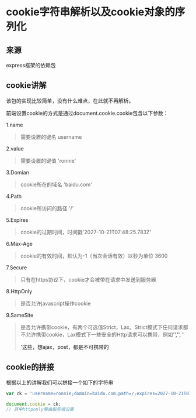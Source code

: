 # cookie字符串解析以及cookie对象的序列化

## 来源
express框架的依赖包

## cookie讲解
该包的实现比较简单，没有什么难点，在此就不再解析。

  前端设置cookie的方式是通过document.cookie.cookie包含以下参数：

  1.name
  >需要设置的键名 username

  2.value
  >需要设置的键值 'ronnie'

  3.Domian
  >cookie所在的域名 'baidu.com'

  4.Path
  >cookie所访问的路径 '/'

  5.Expires
  >cookie的过期时间，时间戳'2027-10-21T07:48:25.783Z'

  6.Max-Age
  >cookie的有效时间，默认为-1（当次会话有效）以秒为单位 3600

  7.Secure
  >只有在https协议下，cookie才会被带在请求中发送到服务器

  8.HttpOnly
  >是否允许javascript操作cookie

  9.SameSite
  >是否允许携带cookie，有两个可选值Strict，Lax。Strict模式下任何请求都不允许携带cookie，Lax模式下一些安全的Http请求可以携带，例如'<a>','<link>', '<form get>'这些，想ajax，post，<img>都是不可携带的

## cookie的拼接
根据以上的讲解我们可以拼接一个如下的字符串
```javascript
var ck = 'username=ronnie;domain=baidu.com;path=/;expires=2027-10-21T07:48:25.783Z;max-age=3600;secure;sameSite=Lax'

document.cookie = ck;
// 其中httponly需由服务端设置
````
